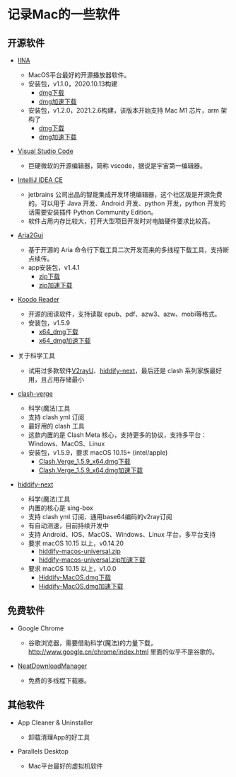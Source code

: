 # 记录Mac的一些软件

## 开源软件

- [IINA](https://github.com/iina/iina)
    - MacOS平台最好的开源播放器软件。
    - 安装包，v1.1.0，2020.10.13构建
        - [dmg下载](https://github.com/iina/iina/releases/download/v1.1.0/IINA.v1.1.0.dmg)
        - [dmg加速下载](https://ghproxy.top/https://github.com/iina/iina/releases/download/v1.1.0/IINA.v1.1.0.dmg)
    - 安装包，v1.2.0，2021.2.6构建，该版本开始支持 Mac M1 芯片，arm 架构了
        - [dmg下载](https://github.com/iina/iina/releases/download/v1.2.0/IINA.v1.2.0.dmg)
        - [dmg加速下载](https://ghproxy.top/https://github.com/iina/iina/releases/download/v1.2.0/IINA.v1.2.0.dmg)

- [Visual Studio Code](https://code.visualstudio.com)
    - 巨硬微软的开源编辑器，简称 vscode，据说是宇宙第一编辑器。

- [IntelliJ IDEA CE](https://www.jetbrains.com/idea)
    - jetbrains 公司出品的智能集成开发环境编辑器，这个社区版是开源免费的。可以用于 Java 开发、Android 开发、python 开发，python 开发的话需要安装插件 Python Community Edition。
    - 软件占用内存比较大，打开大型项目开发时对电脑硬件要求比较高。

- [Aria2Gui](https://github.com/NickYang29/aria2gui)
    - 基于开源的 Aria 命令行下载工具二次开发而来的多线程下载工具，支持断点续传。
    - app安装包，v1.4.1
        - [zip下载](https://github.com/NickYang29/aria2gui/releases/download/1.4.1/Aria2GUI-v1.4.1.zip)
        - [zip加速下载](https://ghproxy.top/https://github.com/NickYang29/aria2gui/releases/download/1.4.1/Aria2GUI-v1.4.1.zip)

- [Koodo Reader](https://github.com/troyeguo/koodo-reader)
    - 开源的阅读软件，支持读取 epub、pdf、azw3、azw、mobi等格式。
    - 安装包，v1.5.9
        - [x64_dmg下载](https://github.com/troyeguo/koodo-reader/releases/download/v1.5.9/Koodo-Reader-1.5.9-x64.dmg)
        - [x64_dmg加速下载](https://ghproxy.top/https://github.com/troyeguo/koodo-reader/releases/download/v1.5.9/Koodo-Reader-1.5.9-x64.dmg)

- 关于科学工具
    - 试用过多款软件[V2rayU](https://github.com/yanue/V2rayU)、[hiddify-next](https://github.com/hiddify/hiddify-next)，最后还是 clash 系列家族最好用，且占用存储最小

- [clash-verge](https://github.com/clash-verge-rev/clash-verge-rev)
    - 科学(魔法)工具
    - 支持 clash yml 订阅
    - 最好用的 clash 工具
    - 这款内置的是 Clash Meta 核心，支持更多的协议，支持多平台：Windows、MacOS、Linux
    - 安装包，v1.5.9，要求 macOS 10.15+ (intel/apple)
        - [Clash.Verge_1.5.9_x64.dmg下载](https://github.com/clash-verge-rev/clash-verge-rev/releases/download/v1.5.9/Clash.Verge_1.5.9_x64.dmg)
        - [Clash.Verge_1.5.9_x64.dmg加速下载](https://ghproxy.top/https://github.com/clash-verge-rev/clash-verge-rev/releases/download/v1.5.9/Clash.Verge_1.5.9_x64.dmg)

- [hiddify-next](https://github.com/hiddify/hiddify-next)
    - 科学(魔法)工具
    - 内置的核心是 sing-box
    - 支持 clash yml 订阅、通用base64编码的v2ray订阅
    - 有自动测速，目前持续开发中
    - 支持 Android、IOS、MacOS、Windows、Linux 平台，多平台支持
    - 要求 macOS 10.15 以上，v0.14.20
        - [hiddify-macos-universal.zip](https://github.com/hiddify/hiddify-next/releases/download/v0.14.20/hiddify-macos-universal.zip)
        - [hiddify-macos-universal.zip加速下载](https://ghproxy.top/https://github.com/hiddify/hiddify-next/releases/download/v0.14.20/hiddify-macos-universal.zip)
    - 要求 macOS 10.15 以上，v1.0.0
        - [Hiddify-MacOS.dmg下载](https://github.com/hiddify/hiddify-next/releases/download/v1.0.0/Hiddify-MacOS.dmg)
        - [Hiddify-MacOS.dmg加速下载](https://ghproxy.top/https://github.com/hiddify/hiddify-next/releases/download/v1.0.0/Hiddify-MacOS.dmg)

## 免费软件

- Google Chrome
    - 谷歌浏览器，需要借助科学(魔法)的力量下载，http://www.google.cn/chrome/index.html 里面的似乎不是谷歌的。

- [NeatDownloadManager](https://www.neatdownloadmanager.com/index.php/en)
    - 免费的多线程下载器。


## 其他软件

- App Cleaner & Uninstaller
    - 卸载清理App的好工具


- Parallels Desktop
    - Mac平台最好的虚拟机软件


